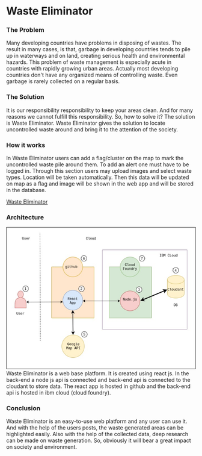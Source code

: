 # Waste Eliminator

### The Problem
Many developing countries have problems in disposing of wastes. The result in many cases, is that, garbage in developing countries tends to pile up in waterways and on land, creating serious health and environmental hazards. This problem of waste management is especially acute in countries with rapidly growing urban areas. Actually most developing countries don't have any organized means of controlling waste. Even garbage is rarely collected on a regular basis.

### The Solution
It is our responsibility responsibility to keep your areas clean. And for many reasons we cannot fulfill this responsibility. So, how to solve it?
The solution is Waste Eliminator. Waste Eliminator gives the solution to locate uncontrolled waste around and bring it to the attention of the society.

### How it works
In Waste Eliminator users can add a flag/cluster on the map to mark the uncontrolled waste pile around them. To add an alert one must have to be logged in. Through this section users may upload images and select waste types. Location will be taken automatically. Then this data will be updated on map as a flag and image will be shown in the web app and will be stored in the database.

[Waste Eliminator](https://mamuncseru.github.io/wasteeliminator/)

### Architecture
![DiagramOfArchitercutre.jpg](./public/DiagramOfArchitercutre.jpg )
Waste Eliminator is a web base platform. It is created using react js. In the back-end a node js api is connected and back-end api is connected to the cloudant to store data. The react app is hosted in github and the back-end api is hosted in ibm cloud (cloud foundry).

### Conclusion
Waste Eliminator is an easy-to-use web platform and any user can use it. And with the help of the users posts, the waste generated areas can be highlighted easily. Also with the help of the collected data, deep research can be made on waste generation. So, obviously it will bear a great impact on society and environment.
